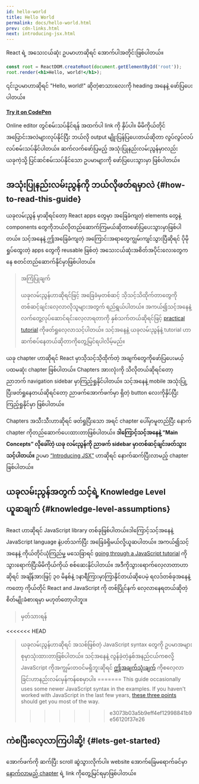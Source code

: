 ```yaml
---
id: hello-world
title: Hello World
permalink: docs/hello-world.html
prev: cdn-links.html
next: introducing-jsx.html
---
```


React ရဲ့ အသေးငယ်ဆုံး ဥပမာဟာဆိုရင် အောက်ပါအတိုင်းဖြစ်ပါတယ်။

```jsx
const root = ReactDOM.createRoot(document.getElementById('root'));
root.render(<h1>Hello, world!</h1>);
```

၎င်းဥပမာဟာဆိုရင် "Hello, world!" ဆိုတဲ့စာသားလေးကို heading အနေနဲ့ ဖော်ပြပေးပါတယ်။

**[Try it on CodePen](https://codepen.io/gaearon/pen/rrpgNB?editors=1010)**

Online editor တွင်စမ်းသပ်နိုင်ရန် အထက်ပါ link ကို နှိပ်ပါ။ မိမိကိုယ်တိုင် အပြောင်းအလဲများလုပ်နိုင်ပြီး ဘယ်လို output မျိူးပြန်ပြပေးတယ်ဆိုတာ လွပ်လွပ်လပ်လပ်စမ်းသပ်နိုင်ပါတယ်။ ဆက်လက်ဖော်ပြမည့် အသုံးပြုနည်းလမ်းညွန်မှာလည်း ယခုကဲ့သို့ ပြင်ဆင်စမ်းသပ်နိုင်သော ဥပမာများကို ဖော်ပြပေးသွားမှာ ဖြစ်ပါတယ်။ 


## အသုံးပြုနည်းလမ်းညွန်ကို ဘယ်လိုဖတ်ရမှာလဲ {#how-to-read-this-guide}

ယခုလမ်းညွန် မှာဆိုရင်တော့ React apps တွေမှာ အခြေခံကျတဲ့ elements တွေနဲ့ components တွေကိုဘယ်လိုတည်ဆောက်ကြမယ်ဆိုတာဖော်ပြပေးသွားမှာဖြစ်ပါတယ်။ သင့်အနေနဲ့ ဤအခြေခံကျတဲ့ အကြောင်းအရာတွေကျွမ်းကျင်သွားပြီဆိုရင် ပိုမိုရှုပ်ထွေးတဲ့ apps တွေကို reusable ဖြစ်တဲ့ အသေးငယ်ဆုံးအစိတ်အပိုင်းလေးတွေကနေ စတင်တည်ဆောက်နိုင်မှာဖြစ်ပါတယ်။

>အကြံပြုချက်
>
>ယခုလမ်းညွန်ဟာဆိုရင်ဖြင့် အခြေခံမှတစ်ဆင့် သိ့သင့်သိထိုက်တာတွေကို တစ်ဆင့်ချင်းလေ့လာလိုသူများအတွက် ရည်ရွယ်ပါတယ်။ အကယ်၍သင့်အနေနဲ့ လက်တွေ့လုပ်ဆောင်ရင်းလေ့လာရတာကို နှစ်သက်တယ်ဆိုရင်ဖြင့် [practical tutorial](/tutorial/tutorial.html) ကိုဖတ်ရှုလေ့လာသင့်ပါတယ်။ သင့်အနေ့နဲ့ ယခုလမ်းညွန်နဲ့ tutorial ဟာဆက်စပ်နေတယ်ဆိုတာကိုတွေ့မြင်ရပါလိမ့်မည်။

ယခု chapter ဟာဆိုရင် React မှာသိ့သင့်သိ့ထိုက်တဲ့ အချက်တွေကိုဖော်ပြပေးမယ့် ပထမဆုံး chapter ဖြစ်ပါတယ်။ Chapters အားလုံးကို သိလိုတယ်ဆိုရင်တော့ ညာဘက် navigation sidebar မှာကြည့်ရှုနိုင်ပါတယ်။ သင့်အနေနဲ့ mobile အသုံးပြု့ပြီးဖတ်ရှုနေတယ်ဆိုရင်တော့ ညာဖက်အောက်ဖက်မှာ ရှိတဲ့ button လေးကိုနှိပ်ပြီး ကြည့်ရှုနိုင်မှာ ဖြစ်ပါတယ်။

Chapters အသီးသီးဟာဆိုရင် ဖတ်ရှုပြီးသော အရင် chapter ပေါ်မှာမူတည်ပြီး နောက် chapter ကိုတည်ဆောက်ပေးထားတာဖြစ်ပါတယ်။ **ဒါကြောင့်သင့်အနေနဲ့ “Main Concepts” လိုခေါ်တဲ့ ယခု လမ်းညွန်ကို ညာဖက် sidebar မှာတစ်ဆင့်ချင်းဖတ်သွားသင့်ပါတယ်။** ဥပမာ [“Introducing JSX”](/docs/introducing-jsx.html) ဟာဆိုရင် နောက်ဆက်ပြီးလာမည့် chapter ဖြစ်ပါတယ်။

## ယခုလမ်းညွန်အတွက် သင့်ရဲ့ Knowledge Level ယူဆချက် {#knowledge-level-assumptions}

React ဟာဆိုရင် JavaScript library တစ်ခုဖြစ်ပါတယ်။ဒါကြောင့်သင့်အနေနဲ့ JavaScript language နဲ့ပတ်သက်ပြီး အခြေခံရှိမယ်လို့ယူဆပါတယ်။ အကယ်၍သင့်အနေနဲ့ ကိုယ်တိုင်ယုံကြည်မှု့ မသေခြာရင် [going through a JavaScript tutorial](https://developer.mozilla.org/en-US/docs/Web/JavaScript/A_re-introduction_to_JavaScript) ကိုသွားရောက်ပြီးမိမိကိုယ်ကိုယ် စစ်ဆေးနိုင်ပါတယ်။ အဒီကိုသွားရောက်လေ့လာတာဟာဆိုရင် အချိန်အားဖြင့် ၃၀ မိနစ်နဲ့ ၁နာရီကြားမှာကြာနိုင်တယ်ဆိုပေမဲ့ ရလဒ်တစ်ခုအနေနဲ့ကတော့ ကိုယ်တိုင် React and JavaScript ကို တစ်ပြိုင်နက် လေ့လာနေရတယ်ဆိုတဲ့စိတ်မျိုးခံစားရမှာ မဟုတ်တော့ပါဘူး။

>မှတ်သားရန်
>
<<<<<<< HEAD
>ယခုလမ်းညွန်ဟာဆိုရင် အသစ်ဖြစ်တဲ့ JavaScript syntax တွေကို ဥပမာအများစုမှာသုံးထားတာဖြစ်ပါတယ်။ သင့်အနေနဲ့ လွန်ခဲ့တဲ့နှစ်အနည်ငယ်ကစလို့ JavaScript ကိုအကျွမ်းတဝင်မရှိဘူးဆိုရင်  [ဤအချက်သုံးချက်](https://gist.github.com/gaearon/683e676101005de0add59e8bb345340c) ကိုစလေ့လာခြင်းဟာနည်းလမ်းမှန်ကန်စေမှာပါ။
=======
>This guide occasionally uses some newer JavaScript syntax in the examples. If you haven't worked with JavaScript in the last few years, [these three points](https://gist.github.com/gaearon/683e676101005de0add59e8bb345340c) should get you most of the way.
>>>>>>> e3073b03a5b9eff4ef12998841b9e56120f37e26


## ကဲစပြီးလေ့လာကြပါဆို့! {#lets-get-started}

အောက်ဖက်ကို ဆက်ပြီး scroll ဆွဲသွားလိုက်ပါ။ website အောက်ခြေမရောက်ခင်မှာ [နောက်လာမည့် chapter](/docs/introducing-jsx.html) ရဲ့ link ကိုတွေ့မြင်ရမှာဖြစ်ပါတယ်။


